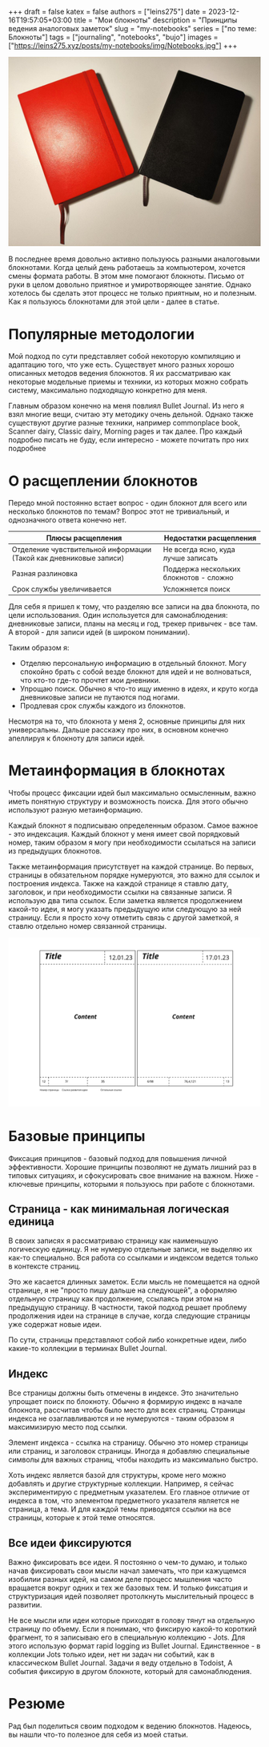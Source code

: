 +++ 
draft = false
katex = false
authors = ["leins275"]
date = 2023-12-16T19:57:05+03:00
title = "Мои блокноты"
description = "Принципы ведения аналоговых заметок"
slug = "my-notebooks"
series = ["по теме: Блокноты"]
tags = ["journaling", "notebooks", "bujo"]
images = ["https://leins275.xyz/posts/my-notebooks/img/Notebooks.jpg"]
+++

![notebooks](img/Notebooks.jpg)

В последнее время довольно активно пользуюсь разными аналоговыми блокнотами. Когда целый день работаешь за компьютером, хочется смены формата работы. В этом мне помогают блокноты. Письмо от руки в целом довольно приятное и умиротворяющее занятие. Однако хотелось бы сделать этот процесс не только приятным, но и полезным. Как я пользуюсь блокнотами для этой цели - далее в статье.
# Популярные методологии
Мой подход по сути представляет собой некоторую компиляцию и адаптацию того, что уже есть. Существует много разных хорошо описанных методов ведения блокнотов. Я их рассматриваю как некоторые модельные приемы и техники, из которых можно собрать систему, максимально подходящую конкретно для меня.

Главным образом конечно на меня повлиял Bullet Journal. Из него я взял многие вещи, считаю эту методику очень дельной. Однако также существуют другие разные техники, например commonplace book, Scanner dairy, Classic dairy, Morning pages и так далее. Про каждый подробно писать не буду, если интересно - можете почитать про них подробнее
# О расщеплении блокнотов
Передо мной постоянно встает вопрос - один блокнот для всего или несколько блокнотов по темам? Вопрос этот не тривиальный, и однозначного ответа конечно нет. 

| Плюсы расщепления                                                  | Недостатки расщепления                 |
| ------------------------------------------------------------------ | -------------------------------------- |
| Отделение чувствительной информации (Такой как дневниковые записи) | Не всегда ясно, куда лучше записать    |
| Разная разлиновка                                                  | Поддержа нескольких блокнотов - сложно |
| Срок службы увеличивается                                          | Усложняется поиск                      |

Для себя я пришел к тому, что разделяю все записи на два блокнота, по цели использования. Один используется для самонаблюдения: дневниковые записи, планы на месяц и год, трекер привычек - все там. А второй - для записи идей (в широком понимании). 

Таким образом я:
- Отделяю персональную информацию в отдельный блокнот. Могу спокойно брать с собой везде блокнот для идей и не волноваться, что кто-то где-то прочтет мои дневники.
- Упрощаю поиск. Обычно я что-то ищу именно в идеях, и круто когда дневниковые записи не путаются под ногами.
- Продлевая срок службы каждого из блокнотов. 

Несмотря на то, что блокнота у меня 2, основные принципы для них универсальны. Дальше расскажу про них, в основном конечно апеллируя к блокноту для записи идей.
# Метаинформация в блокнотах
Чтобы процесс фиксации идей был максимально осмысленным, важно иметь понятную структуру и возможность поиска. Для этого обычно используют разную метаинформацию.

Каждый блокнот я подписываю определенным образом. Самое важное - это индексация. Каждый блокнот у меня имеет свой порядковый номер, таким образом я могу при необходимости ссылаться на записи из предыдущих блокнотов.

Также метаинформация присутствует на каждой странице. Во первых, страницы в обязательном порядке нумеруются, это важно для ссылок и построения индекса. Также на каждой странице я ставлю дату, заголовок, и при необходимости ссылки на связанные записи. Я использую два типа ссылок. Если заметка является продолжением какой-то идеи, я могу указать предыдущую или следующую за ней страницу. Если я просто хочу отметить связь с другой заметкой, я ставлю отдельно номер связанной страницы.

![page-structure](img/Notes%20-%20Разворот.jpg)

# Базовые принципы
Фиксация принципов - базовый подход для повышения личной эффективности. Хорошие принципы позволяют не думать лишний раз в типовых ситуациях, и сфокусировать свое внимание на важном. Ниже - ключевые принципы, которыми я пользуюсь при работе с блокнотами.
## Страница - как минимальная логическая единица
В своих записях я рассматриваю страницу как наименьшую логическую единицу. Я не нумерую отдельные записи, не выделяю их как-то специально. Вся работа со ссылками и индексом ведется только в контексте страниц. 

Это же касается длинных заметок. Если мысль не помещается на одной странице, я не "просто пишу дальше на следующей", а оформляю отдельную страницу как продолжение, ссылаясь при этом на предыдущую страницу. В частности, такой подход решает проблему продолжения идеи на странице в случае, когда следующие страницы уже содержат новые идеи.

По сути, страницы представляют собой либо конкретные идеи, либо какиe-то коллекции в терминах Bullet Journal.
## Индекс
Все страницы должны быть отмечены в индексе. Это значительно упрощает поиск по блокноту. Обычно я формирую индекс в начале блокнота, рассчитав чтобы было место для всех страниц. Страницы индекса не озаглавливаются и не нумеруются - таким образом я максимизирую место под ссылки. 

Элемент индекса - ссылка на страницу. Обычно это номер страницы или страниц, и заголовок страницы. Иногда я добавляю специальные символы для важных страниц, чтобы находить из максимально быстро.

Хоть индекс является базой для структуры, кроме него можно добавлять и другие структурные коллекции. Например, я сейчас экспериментирую с предметным указателем. Его главное отличие от индекса в том, что элементом предметного указателя является не страница, а тема. И для каждой темы приводятся ссылки на все страницы, которые к этой теме относятся.

## Все идеи фиксируются
Важно фиксировать все идеи. Я постоянно о чем-то думаю, и только начав фиксировать свои мысли начал замечать, что при кажущемся изобилии разных идей, на самом деле процесс мышления часто вращаeтся вокруг одних и тех же базовых тем. И только фиксатция и структуризация идей позволяет протолкнуть мыслительный процесс в развитии. 

Не все мысли или идеи которые приходят в голову тянут на отдельную страницу по объему. Если я понимаю, что фиксирую какой-то короткий фрагмент, то я записываю его в специальную коллекцию - Jots. Для этого использую формат rapid logging из Bullet Journal. Единственное - в коллекции Jots только идеи, нет ни задач ни событий, как в классическом Bullet Journal. Задачи я веду отдельно в Todoist, А события фиксирую в другом блокноте, который для самонаблюдения.

# Резюме
Рад был поделиться своим подходом к ведению блокнотов. Надеюсь, вы нашли что-то полезное для себя из моей статьи. 